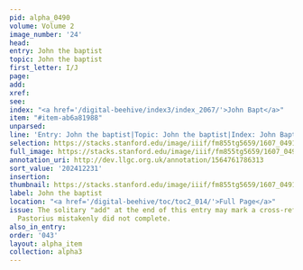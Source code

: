 ```yaml
---
pid: alpha_0490
volume: Volume 2
image_number: '24'
head:
entry: John the baptist
topic: John the baptist
first_letter: I/J
page:
add:
xref:
see:
index: "<a href='/digital-beehive/index3/index_2067/'>John Bapt</a>"
item: "#item-ab6a81988"
unparsed:
line: 'Entry: John the baptist|Topic: John the baptist|Index: John Bapt|#item-ab6a81988'
selection: https://stacks.stanford.edu/image/iiif/fm855tg5659/1607_0491/694,2231,3030,521/full/0/default.jpg
full_image: https://stacks.stanford.edu/image/iiif/fm855tg5659/1607_0491/full/full/0/default.jpg
annotation_uri: http://dev.llgc.org.uk/annotation/1564761786313
sort_value: '202412231'
insertion:
thumbnail: https://stacks.stanford.edu/image/iiif/fm855tg5659/1607_0491/694,2231,600,180/250,/0/default.jpg
label: John the baptist
location: "<a href='/digital-beehive/toc/toc2_014/'>Full Page</a>"
issue: The solitary "add" at the end of this entry may mark a cross-reference that
  Pastorius mistakenly did not complete.
also_in_entry:
order: '043'
layout: alpha_item
collection: alpha3
---
```

